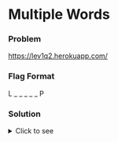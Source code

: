 # Multiple Words

### Problem
https://lev1q2.herokuapp.com/

### Flag Format
L _ _ _ _ _ P

### Solution
<details>
  <summary>Click to see</summary>
  
<br>

Step 1. Right click and open inspect elements<br>

Step 2. On checking the body of the html code you will find many div tags<br>

Step 3. On checking each one of them you will find an anchor tag that is used to open another webpage.<br>

Step 4. On opening the other page you will find ASCII values <br>

Step 5. Convert them into text for the flag.

</details>

